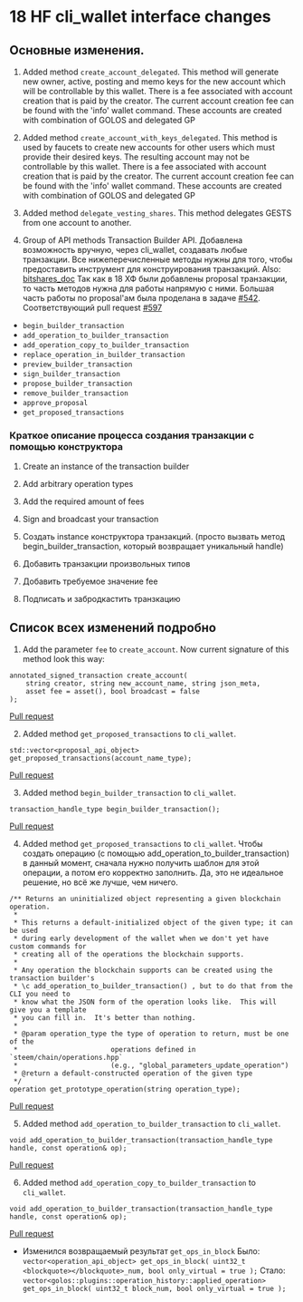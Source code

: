 # 18 HF cli_wallet interface changes #
## Основные изменения. ##
1. Added method `create_account_delegated`.
This method will generate new owner, active, posting and memo keys for the new account which will be controllable by this wallet. There is a fee associated with account creation that is paid by the creator. The current account creation fee can be found with the 'info' wallet command.
These accounts are created with combination of GOLOS and delegated GP
    

2. Added method `create_account_with_keys_delegated`.
This method is used by faucets to create new accounts for other users which must provide their desired keys. The resulting account may not be controllable by this wallet. There is a fee associated with account creation that is paid by the creator. The current account creation fee can be found with the 'info' wallet command.
These accounts are created with combination of GOLOS and delegated GP

3. Added method `delegate_vesting_shares`.
This method delegates GESTS from one account to another.

4. Group of API methods Transaction Builder API.
Добавлена возможность вручную, через cli_wallet, создавать любые транзакции. Все нижеперечисленные методы нужны для того, чтобы предоставить инструмент для конструирования транзакций. 
Also: [bitshares_doc](http://docs.bitshares.org/tutorials/construct-transaction.html)
Так как в 18 ХФ были добавлены proposal транзакции, то часть методов нужна для работы напрямую с ними. Большая часть работы по proposal'ам была проделана в задаче [#542](https://github.com/GolosChain/golos/issues/542). Соответствующий pull request [#597](https://github.com/GolosChain/golos/pull/597)
- `begin_builder_transaction`
- `add_operation_to_builder_transaction`
- `add_operation_copy_to_builder_transaction`
- `replace_operation_in_builder_transaction`
- `preview_builder_transaction`
- `sign_builder_transaction`
- `propose_builder_transaction`
- `remove_builder_transaction`
- `approve_proposal`
- `get_proposed_transactions`
### Краткое описание процесса создания транзакции с помощью конструктора ###

1. Create an instance of the transaction builder
2. Add arbitrary operation types
3. Add the required amount of fees
4. Sign and broadcast your transaction

1. Создать instance конструктора транзакций. (просто вызвать метод begin_builder_transaction, который возвращает уникальный handle)
2. Добавить транзакции произвольных типов
3. Добавить требуемое значение fee
4. Подписать и забродкастить транзкацию

## Список всех изменений подробно ##

1. Add the parameter `fee` to `create_account`. 
Now current signature of this method look this way:
```
annotated_signed_transaction create_account(
    string creator, string new_account_name, string json_meta,
    asset fee = asset(), bool broadcast = false
);
```
[Pull request](https://github.com/GolosChain/golos/pull/658)

2. Added method `get_proposed_transactions` to `cli_wallet`.  
```
std::vector<proposal_api_object> get_proposed_transactions(account_name_type); 
```
[Pull request](https://github.com/GolosChain/golos/pull/597)

3. Added method `begin_builder_transaction` to `cli_wallet`.  
```
transaction_handle_type begin_builder_transaction();
```

[Pull request](https://github.com/GolosChain/golos/pull/597)

4. Added method `get_proposed_transactions` to `cli_wallet`. 
Чтобы создать операцию (с помощью add_operation_to_builder_transaction) в данный момент, сначала нужно получить шаблон для этой операции, а потом его корректно заполнить. Да, это не идеальное решение, но всё же лучше, чем ничего.
```
/** Returns an uninitialized object representing a given blockchain operation.
 *
 * This returns a default-initialized object of the given type; it can be used
 * during early development of the wallet when we don't yet have custom commands for
 * creating all of the operations the blockchain supports.
 *
 * Any operation the blockchain supports can be created using the transaction builder's
 * \c add_operation_to_builder_transaction() , but to do that from the CLI you need to
 * know what the JSON form of the operation looks like.  This will give you a template
 * you can fill in.  It's better than nothing.
 *
 * @param operation_type the type of operation to return, must be one of the
 *                       operations defined in `steem/chain/operations.hpp`
 *                       (e.g., "global_parameters_update_operation")
 * @return a default-constructed operation of the given type
 */
operation get_prototype_operation(string operation_type);

```
[Pull request](https://github.com/GolosChain/golos/pull/597)

5. Added method `add_operation_to_builder_transaction` to `cli_wallet`.  
```
void add_operation_to_builder_transaction(transaction_handle_type handle, const operation& op);

```
[Pull request](https://github.com/GolosChain/golos/pull/597)


6. Added method `add_operation_copy_to_builder_transaction` to `cli_wallet`.  
```
void add_operation_to_builder_transaction(transaction_handle_type handle, const operation& op);

```
[Pull request](https://github.com/GolosChain/golos/pull/597)


- Изменился возвращаемый результат `get_ops_in_block`
Было:
`vector<operation_api_object> get_ops_in_block( uint32_t <blockquote></blockquote>_num, bool only_virtual = true );`
Стало:
`vector<golos::plugins::operation_history::applied_operation> get_ops_in_block( uint32_t block_num, bool only_virtual = true );`